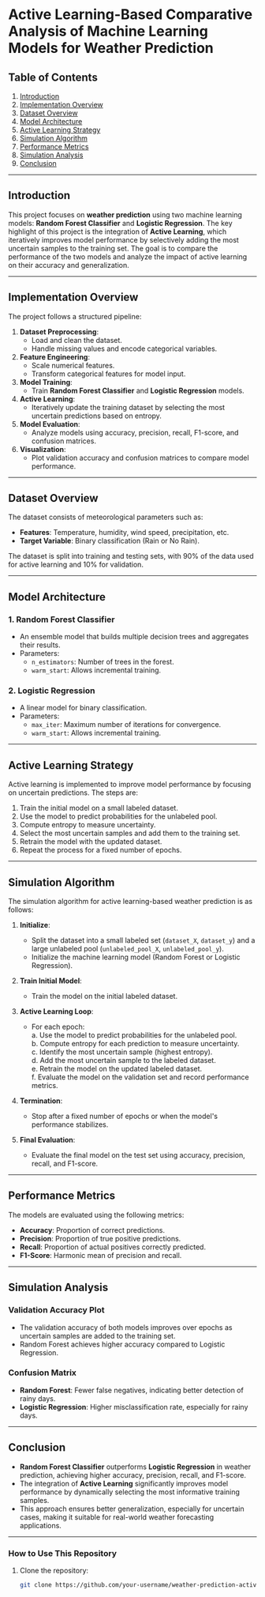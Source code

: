 # Active Learning-Based Comparative Analysis of Machine Learning Models for Weather Prediction

## Table of Contents
1. [Introduction](#introduction)
2. [Implementation Overview](#implementation-overview)
3. [Dataset Overview](#dataset-overview)
4. [Model Architecture](#model-architecture)
5. [Active Learning Strategy](#active-learning-strategy)
6. [Simulation Algorithm](#simulation-algorithm)
7. [Performance Metrics](#performance-metrics)
8. [Simulation Analysis](#simulation-analysis)
9. [Conclusion](#conclusion)

---

## <a id="introduction"></a>Introduction
This project focuses on **weather prediction** using two machine learning models: **Random Forest Classifier** and **Logistic Regression**. The key highlight of this project is the integration of **Active Learning**, which iteratively improves model performance by selectively adding the most uncertain samples to the training set. The goal is to compare the performance of the two models and analyze the impact of active learning on their accuracy and generalization.

---

## <a id="implementation-overview"></a>Implementation Overview
The project follows a structured pipeline:
1. **Dataset Preprocessing**:
   - Load and clean the dataset.
   - Handle missing values and encode categorical variables.
2. **Feature Engineering**:
   - Scale numerical features.
   - Transform categorical features for model input.
3. **Model Training**:
   - Train **Random Forest Classifier** and **Logistic Regression** models.
4. **Active Learning**:
   - Iteratively update the training dataset by selecting the most uncertain predictions based on entropy.
5. **Model Evaluation**:
   - Analyze models using accuracy, precision, recall, F1-score, and confusion matrices.
6. **Visualization**:
   - Plot validation accuracy and confusion matrices to compare model performance.

---

## <a id="dataset-overview"></a>Dataset Overview
The dataset consists of meteorological parameters such as:
- **Features**: Temperature, humidity, wind speed, precipitation, etc.
- **Target Variable**: Binary classification (Rain or No Rain).

The dataset is split into training and testing sets, with 90% of the data used for active learning and 10% for validation.

---

## <a id="model-architecture"></a>Model Architecture
### 1. Random Forest Classifier
- An ensemble model that builds multiple decision trees and aggregates their results.
- Parameters:
  - `n_estimators`: Number of trees in the forest.
  - `warm_start`: Allows incremental training.

### 2. Logistic Regression
- A linear model for binary classification.
- Parameters:
  - `max_iter`: Maximum number of iterations for convergence.
  - `warm_start`: Allows incremental training.

---

## <a id="active-learning-strategy"></a>Active Learning Strategy
Active learning is implemented to improve model performance by focusing on uncertain predictions. The steps are:
1. Train the initial model on a small labeled dataset.
2. Use the model to predict probabilities for the unlabeled pool.
3. Compute entropy to measure uncertainty.
4. Select the most uncertain samples and add them to the training set.
5. Retrain the model with the updated dataset.
6. Repeat the process for a fixed number of epochs.

---

## <a id="simulation-algorithm"></a>Simulation Algorithm
The simulation algorithm for active learning-based weather prediction is as follows:

1. **Initialize**:
   - Split the dataset into a small labeled set (`dataset_X`, `dataset_y`) and a large unlabeled pool (`unlabeled_pool_X`, `unlabeled_pool_y`).
   - Initialize the machine learning model (Random Forest or Logistic Regression).

2. **Train Initial Model**:
   - Train the model on the initial labeled dataset.

3. **Active Learning Loop**:
   - For each epoch:<br>
     a. Use the model to predict probabilities for the unlabeled pool.<br>
     b. Compute entropy for each prediction to measure uncertainty.<br>
     c. Identify the most uncertain sample (highest entropy).<br>
     d. Add the most uncertain sample to the labeled dataset.<br>
     e. Retrain the model on the updated labeled dataset.<br>
     f. Evaluate the model on the validation set and record performance metrics.<br>

4. **Termination**:
   - Stop after a fixed number of epochs or when the model's performance stabilizes.

5. **Final Evaluation**:
   - Evaluate the final model on the test set using accuracy, precision, recall, and F1-score.

---

## <a id="performance-metrics"></a>Performance Metrics
The models are evaluated using the following metrics:
- **Accuracy**: Proportion of correct predictions.
- **Precision**: Proportion of true positive predictions.
- **Recall**: Proportion of actual positives correctly predicted.
- **F1-Score**: Harmonic mean of precision and recall.

---

## <a id="simulation-analysis"></a>Simulation Analysis
### Validation Accuracy Plot
- The validation accuracy of both models improves over epochs as uncertain samples are added to the training set.
- Random Forest achieves higher accuracy compared to Logistic Regression.

### Confusion Matrix
- **Random Forest**: Fewer false negatives, indicating better detection of rainy days.
- **Logistic Regression**: Higher misclassification rate, especially for rainy days.

---

## <a id="conclusion"></a>Conclusion
- **Random Forest Classifier** outperforms **Logistic Regression** in weather prediction, achieving higher accuracy, precision, recall, and F1-score.
- The integration of **Active Learning** significantly improves model performance by dynamically selecting the most informative training samples.
- This approach ensures better generalization, especially for uncertain cases, making it suitable for real-world weather forecasting applications.

---

### How to Use This Repository
1. Clone the repository:
   ```bash
   git clone https://github.com/your-username/weather-prediction-active-learning.git
